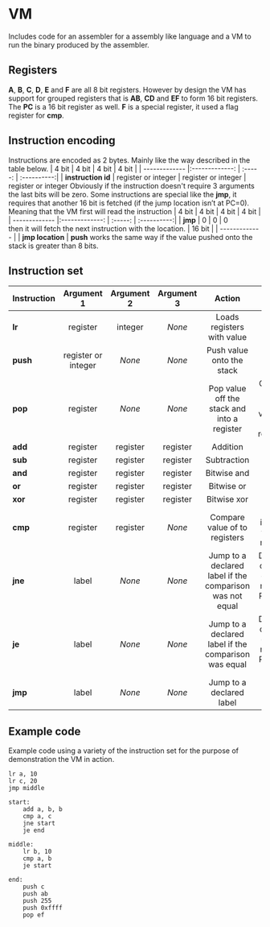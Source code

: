 # VM
Includes code for an assembler for a assembly like language and a VM to run the binary produced by the assembler.

## Registers
**A**, **B**, **C**, **D**, **E** and **F** are all 8 bit registers. However by design the VM has support for grouped registers that is **AB**, **CD** and **EF** to form 16 bit registers. The **PC** is a 16 bit register as well. **F** is a special register, it used a flag register for **cmp**. 

##  Instruction encoding
Instructions are encoded as 2 bytes. Mainly like the way described in the table below. 
| 4 bit       | 4 bit           	| 4 bit  	| 4 bit  |
| ------------- 	|:-------------:		| :-----:		| :----------:| 
| **instruction id**      		| register or integer				| register 	or integer	| register	or integer
Obviously if the instruction doesn't require 3 arguments the last bits will be zero. Some instructions are special like the **jmp**, it requires that another 16 bit is fetched (if the jump location isn’t at PC=0). Meaning that the VM first will read the instruction
| 4 bit       | 4 bit           	| 4 bit  	| 4 bit  |
| ------------- 	|:-------------:		| :-----:		| :----------:| 
| **jmp**      		| 0				| 0 		| 0	  
then it will fetch the next instruction with the location.
| 16 bit  |
| ------------- | 
| **jmp location**      	|
**push** works the same way if the value pushed onto the stack is greater than 8 bits. 

## Instruction set
| Instruction       | Argument 1           	| Argument 2  	| Argument 3  |	Action  						| Notes  		|
| ------------- 	|:-------------:		| :-----:		| :----------:| :--------------------:			| :----------:	|
| **lr**      		| register				| integer 		| *None*	  | Loads registers with value 		| *None* 		|
| **push**      	| register	or	integer	| *None* 		| *None*	  | Push value onto the stack 		| *None* 		|
| **pop**      		| register				| *None* 		| *None*	  | Pop value off the stack and into a register		| Can only pop 16 bit values to a 16 bit registers.  		|
| **add**      		| register				| register 		| register	  | Addition 	| *None* 		|
| **sub**      		| register				| register 		| register	  | Subtraction 	| *None* 		|
| **and**      		| register				| register 		| register	  | Bitwise and 	| *None* 		|
| **or**      		| register				| register 		| register	  | Bitwise or 	| *None* 		|
| **xor**      		| register				| register 		| register	  | Bitwise xor 	| *None* 		|
| **cmp**      		| register				| register 		| *None*	  | Compare value of to registers 	| Results is saved to the F register.  		|
| **jne**      		| label				| *None* 		| *None*	  | Jump to a declared label if the comparison was not equal 	| Depends on value of the F register. Run cmp first.  		|
| **je**      		| label				| *None* 		| *None*	  | Jump to a declared label if the comparison was equal 	| Depends on value of the F register. Run cmp first.  		|
| **jmp**      		| label				| *None* 		| *None*	  | Jump to a declared label 	| *None*  		|

## Example code
Example code using a variety of the instruction set for the purpose of demonstration the VM in action. 
```
lr a, 10
lr c, 20
jmp middle

start:
	add a, b, b
	cmp a, c
	jne start
	je end

middle:
	lr b, 10
	cmp a, b
	je start

end:
	push c
	push ab
	push 255
	push 0xffff
	pop ef
```
